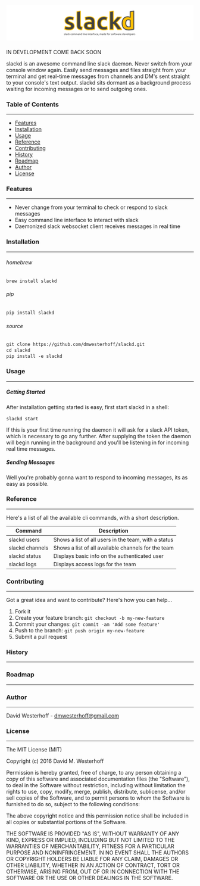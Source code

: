![Alt text](https://raw.githubusercontent.com/dmwesterhoff/slackd/master/logo.png?raw=true "slackd")
-------------------------------------------------------------------------------

IN DEVELOPMENT COME BACK SOON

slackd is an awesome command line slack daemon. Never switch from your console
window again. Easily send messages and files straight from your terminal and
get real-time messages from channels and DM's sent straight to your console's
text output. slackd sits dormant as a background process waiting for incoming
messages or to send outgoing ones.

### Table of Contents
---------------------

* [Features](#features)
* [Installation](#installation)
* [Usage](#usage)
* [Reference](#reference)
* [Contributing](#contributing)
* [History](#history)
* [Roadmap](#roadmap)
* [Author](#author)
* [License](#license)

### Features
------------

- Never change from your terminal to check or respond to slack messages
- Easy command line interface to interact with slack
- Daemonized slack websocket client receives messages in real time

### Installation
----------------

###### homebrew

```
brew install slackd
```

###### pip

```
pip install slackd
```

###### source

```
git clone https://github.com/dmwesterhoff/slackd.git
cd slackd
pip install -e slackd
```

### Usage
---------

##### Getting Started

After installation getting started is easy, first start slackd in a shell:

```
slackd start
```

If this is your first time running the daemon it will ask for a slack API 
token, which is necessary to go any further. After supplying the token
the daemon will begin running in the background and you'll be listening in
for incoming real time messages.

##### Sending Messages

Well you're probably gonna want to respond to incoming messages, its as easy
as possible.

### Reference
-------------

Here's a list of all the available cli commands, with a short description.

| Command             | Description                                           | 
| ------------------- | ----------------------------------------------------- |
| slackd users        | Shows a list of all users in the team, with a status  |
| slackd channels     | Shows a list of all available channels for the team   |
| slackd status       | Displays basic info on the authenticated user         |
| slackd logs         | Displays access logs for the team                     |

### Contributing
----------------

Got a great idea and want to contribute? Here's how you can help...

1. Fork it
2. Create your feature branch: `git checkout -b my-new-feature`
3. Commit your changes: `git commit -am 'Add some feature'`
4. Push to the branch: `git push origin my-new-feature`
5. Submit a pull request

### History
-----------

### Roadmap
-----------

### Author
----------

David Westerhoff - dmwesterhoff@gmail.com

### License
-----------

The MIT License (MIT)

Copyright (c) 2016 David M. Westerhoff

Permission is hereby granted, free of charge, to any person obtaining a copy of this software and associated documentation files (the "Software"), to deal in the Software without restriction, including without limitation the rights to use, copy, modify, merge, publish, distribute, sublicense, and/or sell copies of the Software, and to permit persons to whom the Software is furnished to do so, subject to the following conditions:

The above copyright notice and this permission notice shall be included in all copies or substantial portions of the Software.

THE SOFTWARE IS PROVIDED "AS IS", WITHOUT WARRANTY OF ANY KIND, EXPRESS OR IMPLIED, INCLUDING BUT NOT LIMITED TO THE WARRANTIES OF MERCHANTABILITY, FITNESS FOR A PARTICULAR PURPOSE AND NONINFRINGEMENT. IN NO EVENT SHALL THE AUTHORS OR COPYRIGHT HOLDERS BE LIABLE FOR ANY CLAIM, DAMAGES OR OTHER LIABILITY, WHETHER IN AN ACTION OF CONTRACT, TORT OR OTHERWISE, ARISING FROM, OUT OF OR IN CONNECTION WITH THE SOFTWARE OR THE USE OR OTHER DEALINGS IN THE SOFTWARE.
